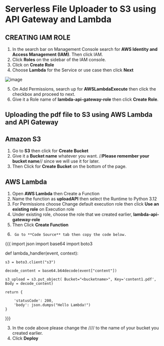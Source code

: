 # Serverless File Uploader to S3 using API Gateway and Lambda
## CREATING IAM ROLE
1.	In the search bar on Management Console search for **AWS Identity and Access Management (IAM)**. Then click IAM.
2.	Click **Roles** on the sidebar of the IAM console.
3.	Click on **Create Role**
4.	Choose **Lambda** for the Service or use case then click **Next**

![image](https://github.com/didin012/AWS-Cloud-Projects/assets/104528282/84173351-2173-4e39-bcf5-431ce9c8eb96)

5.	On Add Permissions, search up for **AWSLambdaExecute** then click the checkbox and proceed to next.
6.	Give it a Role name of **lambda-api-gateway-role** then click **Create Role**.

## Uploading the pdf file to S3 using AWS Lambda and API Gateway

## Amazon S3
1.	Go to **S3** then click for **Create Bucket**
2.	Give it a **Bucket name** whatever you want. //**Please remember your bucket name**// since we will use it for later.
3.	Then Click for **Create Bucket** on the bottom of the page.

## AWS Lambda
1.	Open **AWS Lambda** then Create a Function
2.	Name the function as **uploadAPI** then select the Runtime to Python 3.12
3.	For Permissions choose Change default execution role then click **Use an existing role** on Execution role
4.	Under existing role, choose the role that we created earlier, **lambda-api-gateway-role**
5.	Then Click **Create Function**
6.      Go to **Code Source** tab then copy the code below.

{{{
import json
import base64
import boto3

def lambda_handler(event, context):
    
    s3 = boto3.client("s3")
    
    decode_content = base64.b64decode(event["content"])
        
    s3_upload = s3.put_object( Bucket="<bucketname>", Key='content1.pdf', Body = decode_content)
    
    return {
        
        'statusCode': 200,
        'body': json.dumps("Hello Lambda!")
    }
}}}

3.	In the code above please change the //**<bucketname>**// to the name of your bucket you created earlier.
4.	Click **Deploy**

